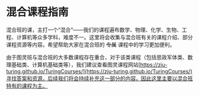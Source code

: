 # 混合课程指南
混合班的课，主打一个“混合”——我们的课程遍布数学、物理、化学、生物、工程、计算机等众多学科，难度不一。这里将会收集与混合班有关的课程介绍、部分课程资源等内容。希望帮助大家在混合班的 ~~专属~~ 课程中的学习更加便利。

由于图灵班与混合班的大多数课程存在重合，对于该类课程（包括思政军体类、数理基础类、计算机基础类等），我们建议查看图灵课程网站[https://zju-turing.github.io/TuringCourses/](https://zju-turing.github.io/TuringCourses/)寻找答案和资源，后续我们将会持续补充这一部分的内容。因此这里主要以混合班特有的课程为主。

